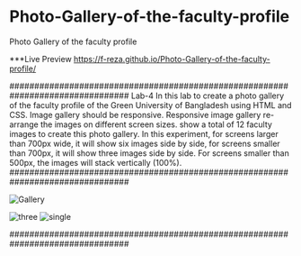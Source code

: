 # Photo-Gallery-of-the-faculty-profile
Photo Gallery of the faculty profile

***Live Preview https://f-reza.github.io/Photo-Gallery-of-the-faculty-profile/

################################################################################
Lab-4
In this lab to create a photo gallery of the faculty profile 
of the Green University of Bangladesh using HTML and CSS. 
Image gallery should be responsive. 
Responsive image gallery re-arrange the images on different screen sizes. 
show a total of 12 faculty images to create this photo gallery. 
In this experiment, for screens larger than 700px wide, it will
show six images side by side, for screens smaller than 700px, it will show three images side by
side. For screens smaller than 500px, the images will stack vertically (100%).
################################################################################

![Gallery](https://user-images.githubusercontent.com/75982069/113433043-485e9100-9400-11eb-8534-168d977da791.PNG)

![three](https://user-images.githubusercontent.com/75982069/113433048-4ac0eb00-9400-11eb-8d7a-7074cc7e6783.PNG)    ![single](https://user-images.githubusercontent.com/75982069/113433053-4d234500-9400-11eb-832d-b005c75193c2.PNG)

################################################################################
